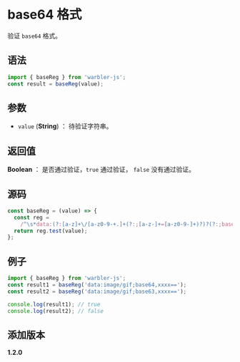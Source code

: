 # base64 格式

验证 `base64` 格式。

## 语法

```js
import { baseReg } from 'warbler-js';
const result = baseReg(value);
```

## 参数

- `value` (**String**) ： 待验证字符串。

## 返回值

**Boolean** ： 是否通过验证，`true` 通过验证， `false` 没有通过验证。

## 源码

```js
const baseReg = (value) => {
  const reg =
    /^\s*data:(?:[a-z]+\/[a-z0-9-+.]+(?:;[a-z-]+=[a-z0-9-]+)?)?(?:;base64)?,([a-z0-9!$&',()*+;=\-._~:@/?%\s]*?)\s*$/i;
  return reg.test(value);
};
```

## 例子

```js
import { baseReg } from 'warbler-js';
const result1 = baseReg('data:image/gif;base64,xxxx==');
const result2 = baseReg('data:image/gif;base63,xxxx==');

console.log(result1); // true
console.log(result2); // false
```

## 添加版本

**1.2.0**
